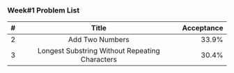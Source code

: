 ###       Week#1 Problem List

| #  | Title  | Acceptance |
| :------------ |:---------------:| -----:|
| 2     | Add Two Numbers     | 33.9% |
| 3      |	Longest Substring Without Repeating Characters  |   30.4% |
